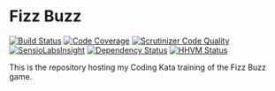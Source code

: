 Fizz Buzz
=========

[![Build Status](https://travis-ci.org/gnutix/kata-fizzbuzz.png?branch=master)](https://travis-ci.org/gnutix/kata-fizzbuzz)
[![Code Coverage](https://scrutinizer-ci.com/g/gnutix/kata-fizzbuzz/badges/coverage.png?s=5c408ef081a5cd3858d7bcf1cb90d4d556167c7a)](https://scrutinizer-ci.com/g/gnutix/kata-fizzbuzz/)
[![Scrutinizer Code Quality](https://scrutinizer-ci.com/g/gnutix/kata-fizzbuzz/badges/quality-score.png?s=577ec95dd97c7b58ca9a1364790d133f3d192cb6)](https://scrutinizer-ci.com/g/gnutix/kata-fizzbuzz/)
[![SensioLabsInsight](https://insight.sensiolabs.com/projects/fb771e37-8541-4888-8bf4-94dba944cacb/mini.png)](https://insight.sensiolabs.com/projects/fb771e37-8541-4888-8bf4-94dba944cacb)
[![Dependency Status](https://www.versioneye.com/user/projects/5329c1e1f59949944a0004f2/badge.png)](https://www.versioneye.com/user/projects/5329c1e1f59949944a0004f2)
[![HHVM Status](http://hhvm.h4cc.de/badge/gnutix/kata-fizzbuzz.png)](http://hhvm.h4cc.de/package/gnutix/kata-fizzbuzz)

This is the repository hosting my Coding Kata training of the Fizz Buzz game.
